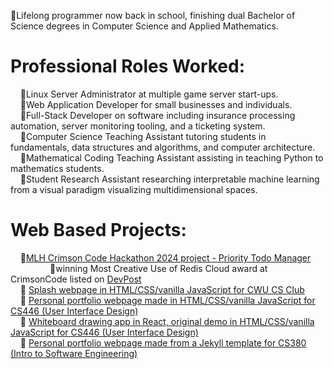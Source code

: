 🔹Lifelong programmer now back in school, finishing dual Bachelor of Science degrees in Computer Science and Applied Mathematics.      

# Professional Roles Worked:    
&nbsp;&nbsp;&nbsp;&nbsp;🔹Linux Server Administrator at multiple game server start-ups.    
&nbsp;&nbsp;&nbsp;&nbsp;🔹Web Application Developer for small businesses and individuals.    
&nbsp;&nbsp;&nbsp;&nbsp;🔹Full-Stack Developer on software including insurance processing automation, server monitoring tooling, and a ticketing system.    
&nbsp;&nbsp;&nbsp;&nbsp;🔹Computer Science Teaching Assistant tutoring students in fundamentals, data structures and algorithms, and computer architecture.    
&nbsp;&nbsp;&nbsp;&nbsp;🔹Mathematical Coding Teaching Assistant assisting in teaching Python to mathematics students.    
&nbsp;&nbsp;&nbsp;&nbsp;🔹Student Research Assistant researching interpretable machine learning from a visual paradigm visualizing multidimensional spaces.    

# Web Based Projects:    
&nbsp;&nbsp;&nbsp;&nbsp;🔹[MLH Crimson Code Hackathon 2024 project - Priority Todo Manager](https://github.com/CWUsers/Priority-Todo-Manager)    
&nbsp;&nbsp;&nbsp;&nbsp;&nbsp;&nbsp;&nbsp;&nbsp;&nbsp;&nbsp;&nbsp;&nbsp;&nbsp;&nbsp;&nbsp;&nbsp;🔹winning Most Creative Use of Redis Cloud award at CrimsonCode listed on [DevPost](https://devpost.com/software/priority-todo-manager)    
&nbsp;&nbsp;&nbsp;&nbsp;🔹 [Splash webpage in HTML/CSS/vanilla JavaScript for CWU CS Club](https://cwu-cs-club.github.io/club-webpage-splash/)    
&nbsp;&nbsp;&nbsp;&nbsp;🔹 [Personal portfolio webpage made in HTML/CSS/vanilla JavaScript for CS446 (User Interface Design)](https://avaavarai.github.io/cs446-portfolio-webpage/)    
&nbsp;&nbsp;&nbsp;&nbsp;🔹 [Whiteboard drawing app in React, original demo in HTML/CSS/vanilla JavaScript for CS446 (User Interface Design)](https://avaavarai.github.io/CS446_MapMaker/)  
&nbsp;&nbsp;&nbsp;&nbsp;🔹 [Personal portfolio webpage made from a Jekyll template for CS380 (Intro to Software Engineering)](https://avaavarai.github.io/AvaAvarai.github.io.CS380/)    
